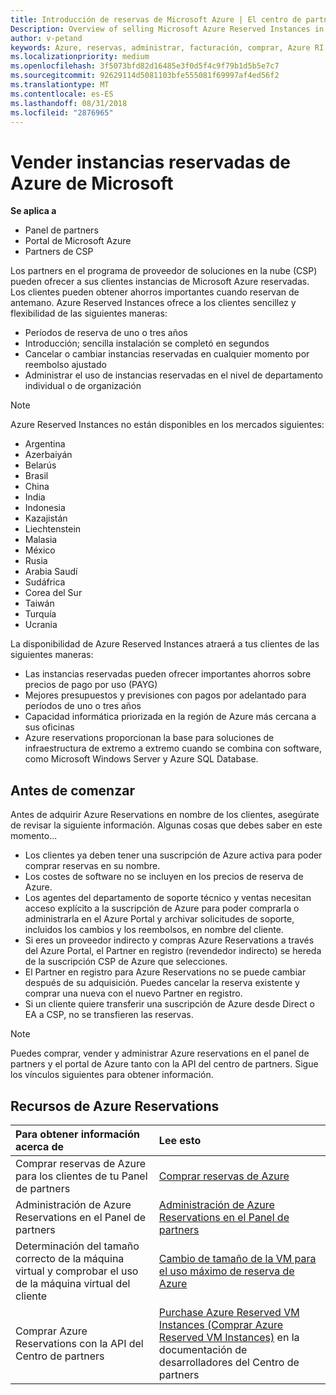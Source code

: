 ```yaml
---
title: Introducción de reservas de Microsoft Azure | El centro de partners
Description: Overview of selling Microsoft Azure Reserved Instances in CSP.
author: v-petand
keywords: Azure, reservas, administrar, facturación, comprar, Azure RI, instancias reservadas de Azure
ms.localizationpriority: medium
ms.openlocfilehash: 3f5073bfd82d16485e3f0d5f4c9f79b1d5b5e7c7
ms.sourcegitcommit: 92629114d5081103bfe555081f69997af4ed56f2
ms.translationtype: MT
ms.contentlocale: es-ES
ms.lasthandoff: 08/31/2018
ms.locfileid: "2876965"
---
```

# <a name="sell-microsoft-azure-reserved-instances"></a>Vender instancias reservadas de Azure de Microsoft 

**Se aplica a**

-  Panel de partners
-  Portal de Microsoft Azure
-  Partners de CSP

Los partners en el programa de proveedor de soluciones en la nube (CSP) pueden ofrecer a sus clientes instancias de Microsoft Azure reservadas. Los clientes pueden obtener ahorros importantes cuando reservan de antemano. Azure Reserved Instances ofrece a los clientes sencillez y flexibilidad de las siguientes maneras:

-   Períodos de reserva de uno o tres años 
-   Introducción; sencilla instalación se completó en segundos 
-   Cancelar o cambiar instancias reservadas en cualquier momento por reembolso ajustado 
-   Administrar el uso de instancias reservadas en el nivel de departamento individual o de organización 

> [!NOTE]  
> Azure Reserved Instances no están disponibles en los mercados siguientes:  
> * Argentina
> * Azerbaiyán
> * Belarús
> * Brasil
> * China
> * India
> * Indonesia
> * Kazajistán
> * Liechtenstein
> * Malasia
> * México
> * Rusia
> * Arabia Saudí
> * Sudáfrica
> * Corea del Sur
> * Taiwán
> * Turquía
> * Ucrania

La disponibilidad de Azure Reserved Instances atraerá a tus clientes de las siguientes maneras:

-   Las instancias reservadas pueden ofrecer importantes ahorros sobre precios de pago por uso (PAYG)
-   Mejores presupuestos y previsiones con pagos por adelantado para períodos de uno o tres años 
-   Capacidad informática priorizada en la región de Azure más cercana a sus oficinas  
-   Azure reservations proporcionan la base para soluciones de infraestructura de extremo a extremo cuando se combina con software, como Microsoft Windows Server y Azure SQL Database.   

## <a name="before-you-begin"></a>Antes de comenzar

Antes de adquirir Azure Reservations en nombre de los clientes, asegúrate de revisar la siguiente información. Algunas cosas que debes saber en este momento...

-   Los clientes ya deben tener una suscripción de Azure activa para poder comprar reservas en su nombre.  
-   Los costes de software no se incluyen en los precios de reserva de Azure. 
-   Los agentes del departamento de soporte técnico y ventas necesitan acceso explícito a la suscripción de Azure para poder comprarla o administrarla en el Azure Portal y archivar solicitudes de soporte, incluidos los cambios y los reembolsos, en nombre del cliente.  
-   Si eres un proveedor indirecto y compras Azure Reservations a través del Azure Portal, el Partner en registro (revendedor indirecto) se hereda de la suscripción CSP de Azure que selecciones. 
-   El Partner en registro para Azure Reservations no se puede cambiar después de su adquisición. Puedes cancelar la reserva existente y comprar una nueva con el nuevo Partner en registro. 
-   Si un cliente quiere transferir una suscripción de Azure desde Direct o EA a CSP, no se transfieren las reservas. 

>[!NOTE]
> Puedes comprar, vender y administrar Azure reservations en el panel de partners y el portal de Azure tanto con la API del centro de partners. Sigue los vínculos siguientes para obtener información. 

## <a name="azure-reservations-resources"></a>Recursos de Azure Reservations
|**Para obtener información acerca de**   |**Lee esto**    |
|:-----------------------------|:-----------------|
|Comprar reservas de Azure para los clientes de tu Panel de partners   |[Comprar reservas de Azure](azure-reservations-buying.md)
|Administración de Azure Reservations en el Panel de partners | [Administración de Azure Reservations en el Panel de partners](azure-reservations-manage.md)
|Determinación del tamaño correcto de la máquina virtual y comprobar el uso de la máquina virtual del cliente   |[Cambio de tamaño de la VM para el uso máximo de reserva de Azure](azure-usage.md)   |
|Comprar Azure Reservations con la API del Centro de partners | [Purchase Azure Reserved VM Instances (Comprar Azure Reserved VM Instances)](https://docs.microsoft.com/partner-center/develop/purchase-azure-reservations) en la documentación de desarrolladores del Centro de partners

 

